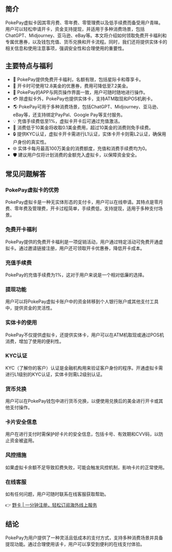 ## 简介
PokePay虚拟卡因其零月费、零年费、零管理费以及低手续费而备受用户青睐。用户可以轻松申请开卡，资金支持提现，并适用于多种消费场景，包括ChatGPT、Midjourney、亚马逊、eBay等。本文将介绍如何领取免费开卡福利和专属优惠券，以及钱包充值、货币兑换和开卡流程。同时，我们还将提供实体卡的相关信息和使用注意事项，强调安全性和合理使用的重要性。

## 主要特点与福利
- 🎁 PokePay提供免费开卡福利，名额有限，包括星际卡和尊享卡。
- 🔖 开卡时可使用12.8美金的优惠券，费用可降低至7.2美金。
- 📱 PokePay的APP与网页操作界面一致，用户可随时随地进行操作。
- 💳 除虚拟卡外，PokePay也提供实体卡，支持ATM取现和POS机刷卡。
- 🌎 PokePay可用于多种消费场景，包括ChatGPT、Midjourney、亚马逊、eBay等，还支持绑定PayPal、Google Pay等支付服务。
- 💡 充值手续费低至1%，虚拟卡开卡后可通过充值激活。
- 🚫 消费低于10美金将收取0.1美金费用，超过10美金的消费则免手续费。
- 🔒 提供KYC认证，虚拟卡开卡需进行L1认证，实体卡开卡则需L2认证，确保用户身份的真实性。
- 🌐 实体卡每月最高100万美金的消费额度，充值和消费手续费均为0。
- 🛡️ 建议用户仅将计划消费的金额充入虚拟卡，以保障资金安全。

## 常见问题解答

### PokePay虚拟卡的优势
PokePay虚拟卡是一种无实体形态的支付卡，用户可以在线申请。其特点是零月费、零年费及管理费，开卡过程简单，手续费低，支持提现，适用于多种支付场景。

### 免费开卡福利
PokePay提供的免费开卡福利是一项促销活动，用户通过特定活动可免费开通虚拟卡。通过邀请链接注册，用户还可领取开卡优惠券，降低开卡成本。

### 充值手续费
PokePay的充值手续费为1%，这对于用户来说是一个相对低廉的选择。

### 提现功能
用户可以将PokePay虚拟卡账户中的资金转移到个人银行账户或其他支付工具中，提供资金的灵活性。

### 实体卡的使用
PokePay不仅提供虚拟卡，还提供实体卡，用户可以在ATM机取现或通过POS机消费，增加了使用的便利性。

### KYC认证
KYC（了解你的客户）认证是金融机构用来验证客户身份的程序。开通虚拟卡需进行L1级别的KYC认证，实体卡则需L2级别认证。

### 货币兑换
用户可以在PokePay钱包中进行货币兑换，以便使用兑换后的美金进行开卡或其他支付操作。

### 卡片安全信息
用户在进行支付时需保护好卡片的安全信息，包括卡号、有效期和CVV码，以防止资金被盗用。

### 风控措施
如果虚拟卡余额不足导致扣费失败，可能会触发风控机制，影响卡片的正常使用。

### 在线客服
如有任何问题，用户可随时联系在线客服获取帮助。

👉 [野卡 | 一分钟注册，轻松订阅海外线上服务](https://bit.ly/bewildcard)

## 结论
PokePay为用户提供了一种灵活且低成本的支付方式，支持多种消费场景并具备提现功能。通过合理使用该卡，用户可以享受到便利的在线支付体验。